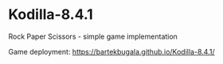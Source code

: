 # Kodilla-8.4.1
Rock Paper Scissors - simple game implementation

Game deployment: https://bartekbugala.github.io/Kodilla-8.4.1/
